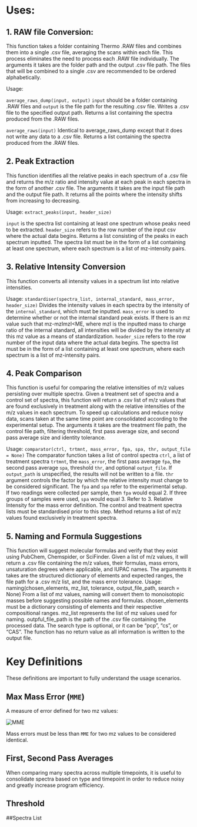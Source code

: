 # Uses:


 ## 1. RAW file Conversion:

This function takes a folder containing Thermo .RAW files and combines them into a single .csv file, averaging the scans within each file. This process eliminates the need to process each .RAW file individually. The arguments it takes are the folder path and the output .csv file path. The files that will be combined to a single .csv are recommended to be ordered alphabetically. 

Usage:
  
`average_raws_dump(input, output)`
`input` should be a folder containing .RAW files and `output` is the file path for the resulting .csv file. Writes a .csv file to the specified output path. Returns a list containing the spectra produced from the .RAW files. 

`average_raws(input)`
Identical to average_raws_dump except that it does not write any data to a .csv file. Returns a list containing the spectra produced from the .RAW files. 


## 2. Peak Extraction
This function identifies all the relative peaks in each spectrum of a .csv file and returns the m/z ratio and intensity value at each peak in each spectra in the form of another .csv file. The arguments it takes are the input file path and the output file path. It returns all the points where the intensity shifts from increasing to decreasing.

Usage:
`extract_peaks(input, header_size)`


`input` is the spectra list containing at least one spectrum whose peaks need to be extracted. `header_size` refers to the row number of the input csv where the actual data begins. Returns a list consisting of the peaks in each spectrum inputted. The spectra list must be in the form of a list containing at least one spectrum, where each spectrum is a list of mz-intensity pairs.


## 3. Relative Intensity Conversion

This function converts all intensity values in a spectrum list into relative intensities. 

Usage:
`standardiser(spectra_list, internal_standard, mass_error, header_size)`
Divides the intensity values in each spectra by the intensity of the `internal_standard`, which must be inputted. `mass_error` is used to determine whether or not the internal standard peak exists. If there is an mz value such that mz-mzImzI<ME, where mzI is the inputted mass to charge ratio of the internal standard, all intensities will be divided by the intensity at this mz value as a means of standardization. `header_size` refers to the row number of the input data where the actual data begins. The spectra list must be in the form of a list containing at least one spectrum, where each spectrum is a list of mz-intensity pairs.


## 4. Peak Comparison
This function is useful for comparing the relative intensities of m/z values persisting over multiple spectra. Given a treatment set of spectra and a control 	set of spectra, this function will return a .csv list of m/z values that are found exclusively in treatment along with the relative intensities of the m/z values in each spectrum. To speed up calculations and reduce noisy data, scans taken at the same time point are consolidated according to the experimental setup. The arguments it takes are the treatment file path, the control file path, filtering threshold, first pass average size, and second pass average size and identity tolerance. 

Usage:
`comparator(ctrl, trtmnt, mass_error, fpa, spa, thr, output_file = None)`
The comparator function takes a list of control spectra `ctrl`, a list of treatment spectra `trtmnt`, the `mass_error`, the first pass average `fpa`, the second pass average `spa`, threshold `thr`, and optional `output_file`. If `output_path` is unspecified, the results will not be written to a file. `thr` argument controls the factor by which the relative intensity must change to be considered significant. The `fpa` and `spa` refer to the experimental setup. If two readings were collected per sample, then `fpa` would equal 2. If three groups of samples were used, `spa` would equal 3. Refer to 3. Relative Intensity for the mass error definition. The control and treatment spectra lists must be standardised prior to this step. Method returns a list of m/z values found exclusively in treatment spectra. 

## 5. Naming and Formula Suggestions
This function will suggest molecular formulas and verify that they exist using PubChem, Chemspider, or SciFinder. Given a list of m/z values, it will return a .csv file containing the m/z values, their formulas, mass errors, unsaturation degrees where applicable, and IUPAC names. The arguments it takes are the structured dictionary of elements and expected ranges, the file path for a .csv m/z list, and the mass error tolerance. 
Usage:
naming(chosen_elements, mz_list, tolerance, output_file_path, search = None)
From a list of mz values, naming will convert them to monoisotopic masses before suggesting possible names and formulas. chosen_elements must be a dictionary consisting of elements and their respective compositional ranges. mz_list represents the list of mz values used for naming. outpful_file_path is the path of the .csv file containing the processed data. The search type is optional, or it can be “pcp”, “cs”, or  “CAS”. The function has no return value as all information is written to the output file. 

# Key Definitions
These definitions are important to fully understand the usage scenarios.

## Max Mass Error (`MME`)
A measure of error defined for two mz values:

![MME](https://latex.codecogs.com/png.image?\dpi{110}&space;\frac{|mz_1&space;-&space;mz_2|}&space;{mz_1})

Mass errors must be less than `MME` for two mz values to be considered identical.
## First, Second Pass Averages

When comparing many spectra across multiple timepoints, it is useful to consolidate spectra based on type and timepoint in order to reduce noisy and greatly increase program efficiency. 

## Threshold

##Spectra List
